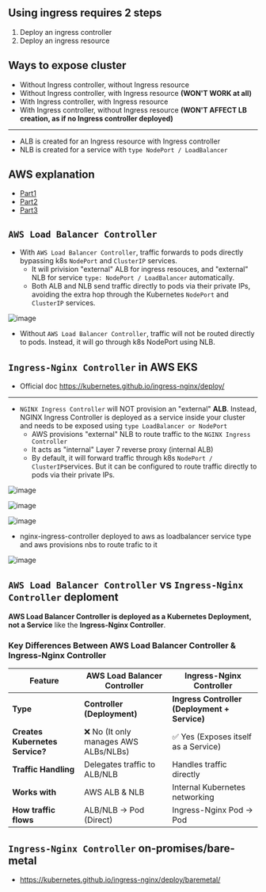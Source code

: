 ## Using ingress requires 2 steps

1. Deploy an ingress controller
2. Deploy an ingress resource

## Ways to expose cluster

- Without Ingress controller, without Ingress resource
- Without Ingress controller, with Ingress resource **(WON'T WORK at all)**
- With Ingress controller, with Ingress resource
- With Ingress controller, without Ingress resource **(WON'T AFFECT LB creation, as if no Ingress controller deployed)**

---

- ALB is created for an Ingress resource with Ingress controller
- NLB is created for a service with `type NodePort / LoadBalancer`

## AWS explanation

- [Part1](https://aws.amazon.com/blogs/containers/exposing-kubernetes-applications-part-1-service-and-ingress-resources/)
- [Part2](https://aws.amazon.com/blogs/containers/exposing-kubernetes-applications-part-2-aws-load-balancer-controller/)
- [Part3](https://aws.amazon.com/blogs/containers/exposing-kubernetes-applications-part-3-nginx-ingress-controller/)

## `AWS Load Balancer Controller`

- With `AWS Load Balancer Controller`, traffic forwards to pods directly bypassing k8s `NodePort` and `ClusterIP` services.
  - It will privision "external" ALB for ingress resouces, and "external" NLB for service `type: NodePort / LoadBalancer` automatically.
  - Both ALB and NLB send traffic directly to pods via their private IPs, avoiding the extra hop through the Kubernetes `NodePort` and `ClusterIP` services.

![image](https://github.com/user-attachments/assets/541ce0a5-87f2-4ac7-8cec-2d32bb2aa535)

- Without `AWS Load Balancer Controller`, traffic will not be routed directly to pods. Instead, it will go through k8s NodePort using NLB.

## `Ingress-Nginx Controller` in AWS EKS

- Official doc https://kubernetes.github.io/ingress-nginx/deploy/

---

- `NGINX Ingress Controller` will NOT provision an "external" **ALB**. Instead, NGINX Ingress Controller is deployed as a service inside your cluster and needs to be exposed using `type LoadBalancer or NodePort`
  - AWS provisions "external" NLB to route traffic to the `NGINX Ingress Controller`
  - It acts as "internal" Layer 7 reverse proxy (internal ALB)
  - By default, it will forward traffic through k8s `NodePort / ClusterIP`services. But it can be configured to route traffic directly to pods via their private IPs.

![image](https://github.com/user-attachments/assets/74419c3b-d87b-45ee-8645-6a0992c890ae)

![image](https://github.com/user-attachments/assets/b2163f7f-3a6f-48a9-9475-83031961b0c2)

![image](https://github.com/user-attachments/assets/a7467612-9a2a-48a9-8b54-953377652023)

- nginx-ingress-controller deployed to aws as loadbalancer service type and aws provisions nbs to route trafic to it

![image](https://github.com/user-attachments/assets/06f070ce-c2b7-42e8-a5fa-aa49c73af81d)

## `AWS Load Balancer Controller` vs `Ingress-Nginx Controller` deploment

**AWS Load Balancer Controller is deployed as a Kubernetes Deployment, not a Service** like the **Ingress-Nginx Controller**.  

### **Key Differences Between AWS Load Balancer Controller & Ingress-Nginx Controller**
| Feature | AWS Load Balancer Controller | Ingress-Nginx Controller |
|---------|-----------------------------|-------------------------|
| **Type** | **Controller (Deployment)** | **Ingress Controller (Deployment + Service)** |
| **Creates Kubernetes Service?** | ❌ No (It only manages AWS ALBs/NLBs) | ✅ Yes (Exposes itself as a Service) |
| **Traffic Handling** | Delegates traffic to ALB/NLB | Handles traffic directly |
| **Works with** | AWS ALB & NLB | Internal Kubernetes networking |
| **How traffic flows** | ALB/NLB → Pod (Direct) | Ingress-Nginx Pod → Pod |

## `Ingress-Nginx Controller` on-promises/bare-metal

- https://kubernetes.github.io/ingress-nginx/deploy/baremetal/
